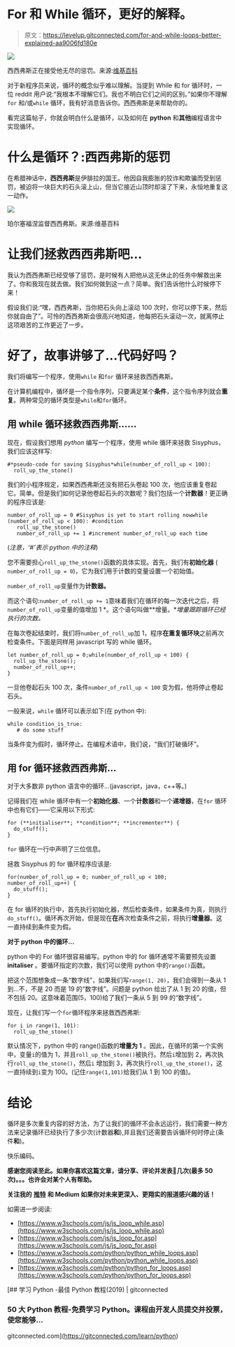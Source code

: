 # For 和 While 循环，更好的解释。

> 原文：<https://levelup.gitconnected.com/for-and-while-loops-better-explained-aa9006fd180e>

![](img/68ee45344738289170b27b2fffbdb7aa.png)

西西弗斯正在接受他无尽的惩罚。来源:[维基百科](https://en.wikipedia.org/wiki/Sisyphus)

对于新程序员来说，循环的概念似乎难以理解。当提到 While 和 for 循环时，一位 reddit 用户说:“我根本不理解它们。我也不明白它们之间的区别。”如果你不理解`for` 和/或`while` 循环，我有好消息告诉你。西西弗斯是来帮助你的。

看完这篇帖子，你就会明白什么是循环，以及如何在 **python** 和**其他**编程语言中实现循环。

# 什么是循环？:西西弗斯的惩罚

在希腊神话中，**西西弗斯**是伊腓拉的国王。他因自我膨胀的狡诈和欺骗而受到惩罚，被迫将一块巨大的石头滚上山，但当它接近山顶时却滚了下来，永恒地重复这一动作。

![](img/6db52bdbf30a270af40212b3b8380b60.png)

珀尔塞福涅监督西西弗斯。来源:维基百科

# 让我们拯救西西弗斯吧…

我认为西西弗斯已经受够了惩罚，是时候有人把他从这无休止的任务中解救出来了。你和我现在就去做。我们如何做到这一点？简单。我们告诉他什么时候停下来！

假设我们说:“嘿，西西弗斯，当你把石头向上滚动 100 次时，你可以停下来，然后你就自由了”。可怜的西西弗斯会很高兴地知道，他每把石头滚动一次，就离停止这项艰苦的工作更近了一步。

# 好了，故事讲够了…代码好吗？

我们将编写一个程序，使用`while` 和`for` 循环来拯救西西弗斯。

在计算机编程中，循环是一个指令序列，只要满足某个**条件**，这个指令序列就会**重复**。两种常见的循环类型是`while`和`for`循环。

## **用 while 循环拯救西西弗斯……**

现在，假设我们想用 *python* 编写一个程序，使用 while 循环来拯救 Sisyphus，我们应该这样写:

```
#*pseudo-code for saving Sisyphus*while(number_of_roll_up < 100):
  roll_up_the_stone()
```

我们的小程序规定，如果西西弗斯还没有把石头卷起 100 次，他应该重复卷起它。简单。但是我们如何记录他卷起石头的次数呢？我们包括一个**计数器**！更正确的程序应该是:

```
number_of_roll_up = 0 #Sisyphus is yet to start rolling nowwhile (number_of_roll_up < 100): #condition
   roll_up_the_stone()
   number_of_roll_up += 1 #increment number_of_roll_up each time
```

(*注意，‘#’表示 python 中的注释*)

您不需要担心`roll_up_the_stone()`函数的具体实现。首先，我们有**初始化器** ( `number_of_roll_up = 0`)，它为我们用于计数的变量设置一个初始值。

`number_of_roll_up`变量作为**计数器。**

而这个语句:`number_of_roll_up += 1`意味着我们在循环的每一次迭代之后，将`number_of_roll_up`变量的值增加 1 *。这个语句叫做**增量。**增量跟踪循环已经执行的次数。*

在每次卷起结束时，我们将`number_of_roll_up`加 1，程序**在重复循环块**之前再次检查条件。下面是同样用 javascript 写的 while 循环。

```
let number_of_roll_up = 0;while(number_of_roll_up < 100) {
  roll_up_the_stone();
  number_of_roll_up++;
}
```

一旦他卷起石头 100 次，条件`number_of_roll_up < 100` 变为假，他将停止卷起石头。

一般来说，`while` 循环可以表示如下(在 python 中):

```
while condition_is_true:
   # do some stuff
```

当条件变为假时，循环停止。在编程术语中，我们说，“我们打破循环”。

## 用 for 循环拯救西西弗斯…

对于大多数非 python 语言中的循环…(javascript，java，c++等。)

记得我们在 while 循环中有一个**初始化器**、一个**计数器**和一个**递增器**，在`for` 循环中也有它们——它采用以下形式:

```
for (**initialiser**; **condition**; **incrementer**) {     
  do_stuff(); 
}
```

`for` 循环在一行中声明了三位信息。

拯救 Sisyphus 的 for 循环程序应该是:

```
for(number_of_roll_up = 0; number_of_roll_up < 100; number_of_roll_up++) {
  do_stuff();
}
```

在 for 循环的执行中，首先执行初始化器，然后检查条件，如果条件为真，则执行`do_stuff()`。循环再次开始，但是现在**在**再次检查条件之前，将执行**增量器**。这一直持续到条件变为假。

**对于 python 中的循环…**

python 中的 For 循环很容易编写。python 中的 for 循环通常不需要预先设置 **initaliser** 。要循环指定的次数，我们可以使用 python 中的`range()`函数。

把这个范围想象成一条“数字线”，如果我们写`range(1, 20)`，我们会得到一条从 1 到…不，不是 20 而是 19 的“数字线”。问题是 python 给出了从 1 到 20 的值，但不包括 20。这意味着范围(5，100)给了我们一条从 5 到 99 的“数字线”。

现在，让我们写一个`for`循环程序来拯救西西弗斯:

```
for i in range(1, 101):
  roll_up_the_stone()
```

默认情况下，python 中的 range()函数的**增量为 1** 。因此，在循环的第一个实例中，变量`i`的值为 1，并且`roll_up_the_stone()`被执行。然后`i`增加到 2，再次执行`roll_up_the_stone()`，然后`i` 增加到 3，再次执行`roll_up_the_stone()`，这一直持续到`i`变为 100。(记住`range(1,101)`给我们从 1 到 100 的值)。

# 结论

循环是多次重复内容的好方法，为了让我们的循环不会永远运行，我们需要一种方法来记录循环已经执行了多少次(计数器**和**),并且我们还需要告诉循环何时停止(条件**和**)。

快乐编码。

**感谢您阅读至此。如果你喜欢这篇文章，请分享、评论并发表👏几次(最多 50 次)。。。也许会对某个人有帮助。**

**关注我的** [**推特**](https://twitter.com/solathecoder) **和 Medium 如果你对未来更深入、更翔实的报道感兴趣的话！**

如需进一步阅读:

*   [https://www.w3schools.com/js/js_loop_while.asp](https://www.w3schools.com/js/js_loop_while.asp)
*   [https://www.w3schools.com/js/js_loop_for.asp](https://www.w3schools.com/js/js_loop_for.asp)
*   [https://www.w3schools.com/python/python_while_loops.asp](https://www.w3schools.com/python/python_while_loops.asp)
*   [https://www.w3schools.com/python/python_for_loops.asp](https://www.w3schools.com/python/python_for_loops.asp)

[](https://gitconnected.com/learn/python) [## 学习 Python -最佳 Python 教程(2019) | gitconnected

### 50 大 Python 教程-免费学习 Python。课程由开发人员提交并投票，使您能够…

gitconnected.com](https://gitconnected.com/learn/python)